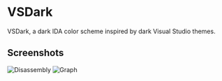 VSDark
=============

VSDark, a dark IDA color scheme inspired by dark Visual Studio themes. 

## Screenshots
![Disassembly](http://ricbent.nhp.sh/images/ida-vsdark/disassembly.png)
![Graph](http://ricbent.nhp.sh/images/ida-vsdark/graph.png)
